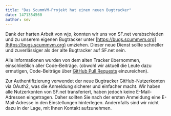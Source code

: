 ```yaml
---
title: "Das ScummVM-Projekt hat einen neuen Bugtracker"
date: 1471354560
author: sev
---
```


Dank der harten Arbeit von wjp, konnten wir uns von SF.net verabschieden und zu unserem eigenen Bugtracker unter [https://bugs.scummvm.org](https://bugs.scummvm.org) umziehen. Dieser neue Dienst sollte schneller und zuverlässiger als der alte Bugtracker auf SF.net sein.

Alle Informationen wurden von dem alten Tracker übernommen, einschließlich aller Code-Beiträge. (obwohl wir aktuell die Leute dazu ermutigen, Code-Beiträge über [GitHub Pull Requests](https://github.com/scummvm/scummvm/pulls) einzureichen).

Zur Authentifizierung verwendet der neue Bugtracker GitHub-Nutzerkonten via OAuth2, was die Anmeldung sicherer und einfacher macht. Wir haben alle Nutzerkonten von SF.net transferiert, haben jedoch keine E-Mail-Adressen eingetragen. Daher sollten Sie nach der ersten Anmeldung eine E-Mail-Adresse in den Einstellungen hinterlegen. Andernfalls sind wir nicht dazu in der Lage, mit Ihnen Kontakt aufzunehmen.
